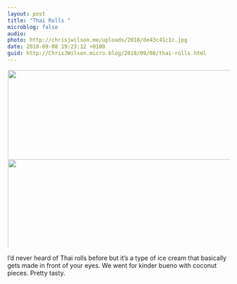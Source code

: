 ```yaml
---
layout: post
title: "Thai Rolls "
microblog: false
audio: 
photo: http://chrisjwilson.me/uploads/2018/de43c41c1c.jpg
date: 2018-09-08 19:23:12 +0100
guid: http://ChrisJWilson.micro.blog/2018/09/08/thai-rolls.html
---
```



<a href="http://chrisjwilson.me/uploads/2018/ecccd07ce2.jpg"><img src="http://chrisjwilson.me/uploads/2018/ecccd07ce2.jpg" width="450" height="600" style="display: inline-block; max-height: 200px; width: auto; padding: 1px;" class="sunlit_image" /></a><a href="http://chrisjwilson.me/uploads/2018/de43c41c1c.jpg"><img src="http://chrisjwilson.me/uploads/2018/de43c41c1c.jpg" width="450" height="600" style="display: inline-block; max-height: 200px; width: auto; padding: 1px;" class="sunlit_image" /></a>

I’d never heard of Thai rolls before but it’s a type of ice cream that basically gets made in front of your eyes. We went for kinder bueno with coconut pieces. Pretty tasty.

